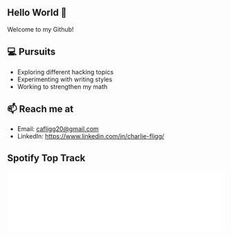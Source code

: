 ## Hello World 👋

Welcome to my Github!


## 💻 Pursuits
* Exploring different hacking topics
* Experimenting with writing styles
* Working to strengthen my math 

## 📫 Reach me at
* Email: cafligg20@gmail.com 
* LinkedIn: https://www.linkedin.com/in/charlie-fligg/

## Spotify Top Track
[![Spotify](/img/today-top.svg)](https://open.spotify.com/embed/track/4Sfa7hdVkqlM8UW5LsSY3F)

<!--
**FL1GG/fl1gg** is a ✨ _special_ ✨ repository because its `README.md` (this file) appears on your GitHub profile.

Here are some ideas to get you started:

- 🔭 I’m currently working on ...
- 🌱 I’m currently learning ...
- 👯 I’m looking to collaborate on ...
- 🤔 I’m looking for help with ...
- 💬 Ask me about ...
- 📫 How to reach me: ...
- 😄 Pronouns: ...
- ⚡ Fun fact: ...
-->
